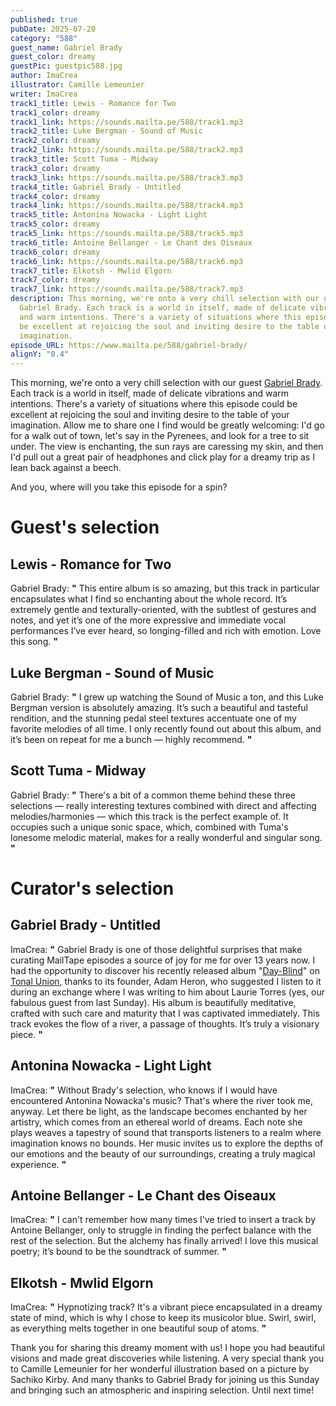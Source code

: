 ```yaml
---
published: true
pubDate: 2025-07-20
category: "588"
guest_name: Gabriel Brady
guest_color: dreamy
guestPic: guestpic588.jpg
author: ImaCrea
illustrator: Camille Lemeunier
writer: ImaCrea
track1_title: Lewis - Romance for Two
track1_color: dreamy
track1_link: https://sounds.mailta.pe/588/track1.mp3
track2_title: Luke Bergman - Sound of Music
track2_color: dreamy
track2_link: https://sounds.mailta.pe/588/track2.mp3
track3_title: Scott Tuma - Midway
track3_color: dreamy
track3_link: https://sounds.mailta.pe/588/track3.mp3
track4_title: Gabriel Brady - Untitled
track4_color: dreamy
track4_link: https://sounds.mailta.pe/588/track4.mp3
track5_title: Antonina Nowacka - Light Light
track5_color: dreamy
track5_link: https://sounds.mailta.pe/588/track5.mp3
track6_title: Antoine Bellanger - Le Chant des Oiseaux
track6_color: dreamy
track6_link: https://sounds.mailta.pe/588/track6.mp3
track7_title: Elkotsh - Mwlid Elgorn
track7_color: dreamy
track7_link: https://sounds.mailta.pe/588/track7.mp3
description: This morning, we're onto a very chill selection with our guest
  Gabriel Brady. Each track is a world in itself, made of delicate vibrations
  and warm intentions. There's a variety of situations where this episode could
  be excellent at rejoicing the soul and inviting desire to the table of your
  imagination.
episode_URL: https://www.mailta.pe/588/gabriel-brady/
alignY: "0.4"
---
```

This morning, we're onto a very chill selection with our guest [Gabriel Brady](https://gabrielbrady.bandcamp.com/album/day-blind). Each track is a world in itself, made of delicate vibrations and warm intentions. There's a variety of situations where this episode could be excellent at rejoicing the soul and inviting desire to the table of your imagination. Allow me to share one I find would be greatly welcoming: I'd go for a walk out of town, let's say in the Pyrenees, and look for a tree to sit under. The view is enchanting, the sun rays are caressing my skin, and then I'd pull out a great pair of headphones and click play for a dreamy trip as I lean back against a beech.

And you, where will you take this episode for a spin?

# Guest's selection

## Lewis - Romance for Two

Gabriel Brady: **"** This entire album is so amazing, but this track in particular encapsulates what I find so enchanting about the whole record. It’s extremely gentle and texturally-oriented, with the subtlest of gestures and notes, and yet it’s one of the more expressive and immediate vocal performances I’ve ever heard, so longing-filled and rich with emotion. Love this song. **"** 

## Luke Bergman - Sound of Music

Gabriel Brady: **"** I grew up watching the Sound of Music a ton, and this Luke Bergman version is absolutely amazing. It’s such a beautiful and tasteful rendition, and the stunning pedal steel textures accentuate one of my favorite melodies of all time. I only recently found out about this album, and it’s been on repeat for me a bunch — highly recommend. **"** 

## Scott Tuma - Midway

Gabriel Brady: **"** There's a bit of a common theme behind these three selections — really interesting textures combined with direct and affecting melodies/harmonies — which this track is the perfect example of. It occupies such a unique sonic space, which, combined with Tuma's lonesome melodic material, makes for a really wonderful and singular song. **"** 

# Curator's selection

## Gabriel Brady - Untitled

 ImaCrea: **"** Gabriel Brady is one of those delightful surprises that make curating MailTape episodes a source of joy for me for over 13 years now. I had the opportunity to discover his recently released album "[Day-Blind](https://gabrielbrady.bandcamp.com/album/day-blind)" on [Tonal Union](https://tonalunion.bandcamp.com/), thanks to its founder, Adam Heron, who suggested I listen to it during an exchange where I was writing to him about Laurie Torres (yes, our fabulous guest from last Sunday). His album is beautifully meditative, crafted with such care and maturity that I was captivated immediately. This track evokes the flow of a river, a passage of thoughts. It’s truly a visionary piece. **"** 

## Antonina Nowacka - Light Light

 ImaCrea: **"** Without Brady's selection, who knows if I would have encountered Antonina Nowacka's music? That's where the river took me, anyway. Let there be light, as the landscape becomes enchanted by her artistry, which comes from an ethereal world of dreams. Each note she plays weaves a tapestry of sound that transports listeners to a realm where imagination knows no bounds. Her music invites us to explore the depths of our emotions and the beauty of our surroundings, creating a truly magical experience. **"** 

## Antoine Bellanger - Le Chant des Oiseaux

 ImaCrea: **"** I can't remember how many times I've tried to insert a track by Antoine Bellanger, only to struggle in finding the perfect balance with the rest of the selection. But the alchemy has finally arrived! I love this musical poetry; it’s bound to be the soundtrack of summer. **"** 

## Elkotsh - Mwlid Elgorn

 ImaCrea: **"** Hypnotizing track? It's a vibrant piece encapsulated in a dreamy state of mind, which is why I chose to keep its musicolor blue. Swirl, swirl, as everything melts together in one beautiful soup of atoms. **"** 

Thank you for sharing this dreamy moment with us! I hope you had beautiful visions and made great discoveries while listening. A very special thank you to Camille Lemeunier for her wonderful illustration based on a picture by Sachiko Kirby. And many thanks to Gabriel Brady for joining us this Sunday and bringing such an atmospheric and inspiring selection. Until next time!
